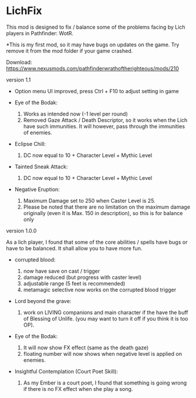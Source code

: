 # LichFix
This mod is designed to fix / balance some of the problems facing by Lich players in Pathfinder: WotR. 

*This is my first mod, so it may have bugs on updates on the game. Try remove it from the mod folder if your game crashed.

Download: https://www.nexusmods.com/pathfinderwrathoftherighteous/mods/210

version 1.1

- Option menu UI improved, press Ctrl + F10 to adjust setting in game

- Eye of the Bodak:
  1. Works as intended now (-1 level per round)
  2. Removed Gaze Attack / Death Descriptor, so it works when the Lich have such immunities. It will however, pass through the immunities of enemies.

- Eclipse Chill:
  1. DC now equal to 10 + Character Level + Mythic Level

- Tainted Sneak Attack:
  1. DC now equal to 10 + Character Level + Mythic Level

- Negative Eruption:
  1. Maximum Damage set to 250 when Caster Level is 25.
  2. Please be noted that there are no limitation on the maximum damage originally (even it is Max. 150 in description), so this is for balance only

version 1.0.0


As a lich player, I found that some of the core abilities / spells have bugs or have to be balanced. It shall allow you to have more fun.

- corrupted blood: 
  1. now have save on cast / trigger
  2. damage reduced (but progress with caster level)
  3. adjustable range (5 feet is recommended)
  4. metamagic selective now works on the corrupted blood trigger

- Lord beyond the grave:
  1. work on LIVING companions and main character if the have the buff of Blessing of Unlife. (you may want to turn it off if you think it is too OP).

- Eye of the Bodak:
  1. It will now show FX effect (same as the death gaze)
  2. floating number will now shows when negative level is applied on enemies.

- Insightful Contemplation (Court Poet Skill):
  1. As my Ember is a court poet, I found that something is going wrong if there is no FX effect when she play a song.
